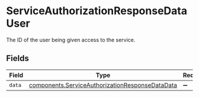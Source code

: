 # ServiceAuthorizationResponseDataUser

The ID of the user being given access to the service.


## Fields

| Field                                                                                                          | Type                                                                                                           | Required                                                                                                       | Description                                                                                                    |
| -------------------------------------------------------------------------------------------------------------- | -------------------------------------------------------------------------------------------------------------- | -------------------------------------------------------------------------------------------------------------- | -------------------------------------------------------------------------------------------------------------- |
| `data`                                                                                                         | [components.ServiceAuthorizationResponseDataData](../../models/shared/serviceauthorizationresponsedatadata.md) | :heavy_minus_sign:                                                                                             | N/A                                                                                                            |